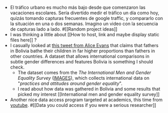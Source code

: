 - El tráfico urbano es mucho más bajo desde que comenzaron las vacaciones escolares. Sería divertido medir el tráfico un día como hoy, quizás tomando capturas frecuentes de google traffic, y compararlo con la situación en una o dos semanas. Imagino un video con la secuencia de capturas lado a lado. #[[Random project ideas]]
- I was thinking a little about [[How to host, link and maybe display static files here]] ?
- I casually looked at [this tweet from Alice Evans](https://twitter.com/_alice_evans/status/1546868397752868865) that claims that fathers in Bolivia bathe their children in far higher proportions than fathers in other countries. A dataset that allows international comparisons in subtle gender differences and features Bolivia is something I should check.
	- The dataset comes from the _The International Men and Gender Equality Survey_ ([IMAGES](https://www.menandgendersurvey.org/)), which collects international data on "_practices and attitudes around gender equality_".
	- I read about how data was gathered in Bolivia and some results that picked my interest [[International men and gender equality survey]]
- Another nice data access program targeted at academics, this time from [youtube](https://research.youtube/). #[[Data you could access if you were a serious researcher]]